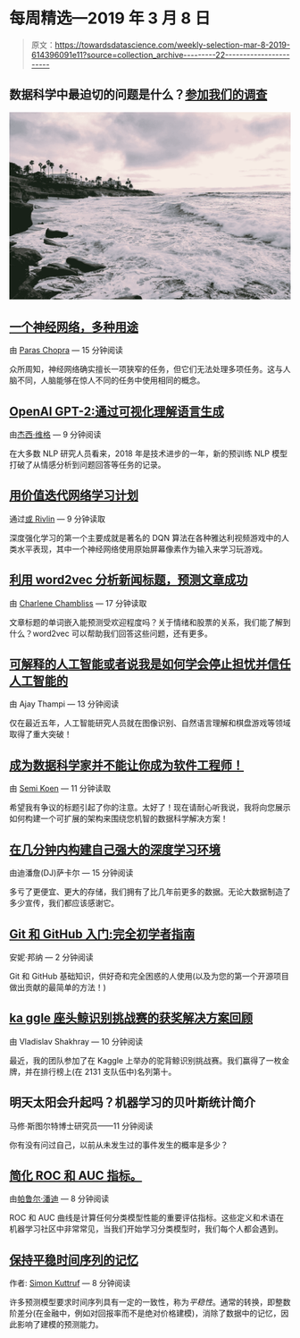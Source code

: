 # 每周精选—2019 年 3 月 8 日

> 原文：<https://towardsdatascience.com/weekly-selection-mar-8-2019-614396091e11?source=collection_archive---------22----------------------->

## 数据科学中最迫切的问题是什么？[参加我们的调查](https://docs.google.com/forms/d/e/1FAIpQLScTO3Qeq2jvKkg5sHlRcWv4KM-_JtSC4x8wiR589OMlEoSWKw/viewform)

![](img/8a1f40ae4aad1ecc06d7494c3ac56458.png)

## [一个神经网络，多种用途](/one-neural-network-many-uses-image-captioning-image-search-similar-image-and-words-in-one-model-1e22080ce73d)

由 [Paras Chopra](https://medium.com/u/ce4d7f282c52?source=post_page-----614396091e11--------------------------------) — 15 分钟阅读

众所周知，神经网络确实擅长一项狭窄的任务，但它们无法处理多项任务。这与人脑不同，人脑能够在惊人不同的任务中使用相同的概念。

## [OpenAI GPT-2:通过可视化理解语言生成](/openai-gpt-2-understanding-language-generation-through-visualization-8252f683b2f8)

由[杰西·维格](https://medium.com/u/c7b984a1f8d1?source=post_page-----614396091e11--------------------------------) — 9 分钟阅读

在大多数 NLP 研究人员看来，2018 年是技术进步的一年，新的预训练 NLP 模型打破了从情感分析到问题回答等任务的记录。

## [用价值迭代网络学习计划](/learning-to-plan-with-value-iteration-networks-5768e80df2c3)

通过[或 Rivlin](https://medium.com/u/d6ea8553654c?source=post_page-----614396091e11--------------------------------) — 9 分钟读取

深度强化学习的第一个主要成就是著名的 DQN 算法在各种雅达利视频游戏中的人类水平表现，其中一个神经网络使用原始屏幕像素作为输入来学习玩游戏。

## [利用 word2vec 分析新闻标题，预测文章成功](/using-word2vec-to-analyze-news-headlines-and-predict-article-success-cdeda5f14751)

由 [Charlene Chambliss](https://medium.com/u/4f4a87a7f560?source=post_page-----614396091e11--------------------------------) — 17 分钟读取

文章标题的单词嵌入能预测受欢迎程度吗？关于情绪和股票的关系，我们能了解到什么？word2vec 可以帮助我们回答这些问题，还有更多。

## [可解释的人工智能或者说我是如何学会停止担忧并信任人工智能的](/interpretable-ai-or-how-i-learned-to-stop-worrying-and-trust-ai-e61f9e8ee2c2)

由 Ajay Thampi — 13 分钟阅读

仅在最近五年，人工智能研究人员就在图像识别、自然语言理解和棋盘游戏等领域取得了重大突破！

## [成为数据科学家并不能让你成为软件工程师！](/being-a-data-scientist-does-not-make-you-a-software-engineer-c64081526372)

由 [Semi Koen](https://medium.com/u/aabf98f9b9a?source=post_page-----614396091e11--------------------------------) — 11 分钟读取

希望我有争议的标题引起了你的注意。太好了！现在请耐心听我说，我将向您展示如何构建一个可扩展的架构来围绕您机智的数据科学解决方案！

## [在几分钟内构建自己强大的深度学习环境](/build-your-own-robust-deep-learning-environment-in-minutes-354cf140a5a6)

由迪潘詹(DJ)萨卡尔 — 15 分钟阅读

多亏了更便宜、更大的存储，我们拥有了比几年前更多的数据。无论大数据制造了多少宣传，我们都应该感谢它。

## [Git 和 GitHub 入门:完全初学者指南](/getting-started-with-git-and-github-6fcd0f2d4ac6)

安妮·邦纳 — 2 分钟阅读

Git 和 GitHub 基础知识，供好奇和完全困惑的人使用(以及为您的第一个开源项目做出贡献的最简单的方法！)

## [ka ggle 座头鲸识别挑战赛的获奖解决方案回顾](/a-gold-winning-solution-review-of-kaggle-humpback-whale-identification-challenge-53b0e3ba1e84)

由 Vladislav Shakhray — 10 分钟阅读

最近，我的团队参加了在 Kaggle 上举办的驼背鲸识别挑战赛。我们赢得了一枚金牌，并在排行榜上(在 2131 支队伍中)名列第十。

## 明天太阳会升起吗？机器学习的贝叶斯统计简介

马修·斯图尔特博士研究员——11 分钟阅读

你有没有问过自己，以前从未发生过的事件发生的概率是多少？

## [简化 ROC 和 AUC 指标。](/understanding-the-roc-and-auc-curves-a05b68550b69)

由[帕鲁尔·潘迪](https://medium.com/u/7053de462a28?source=post_page-----614396091e11--------------------------------) — 8 分钟阅读

ROC 和 AUC 曲线是计算任何分类模型性能的重要评估指标。这些定义和术语在机器学习社区中非常常见，当我们开始学习分类模型时，我们每个人都会遇到。

## [保持平稳时间序列的记忆](/preserving-memory-in-stationary-time-series-6842f7581800)

作者: [Simon Kuttruf](https://medium.com/u/5c945c71930a?source=post_page-----614396091e11--------------------------------) — 8 分钟阅读

许多预测模型要求时间序列具有一定的一致性，称为*平稳性*。通常的转换，即整数阶差分(在金融中，例如对回报率而不是绝对价格建模)，消除了数据中的记忆，因此影响了建模的预测能力。